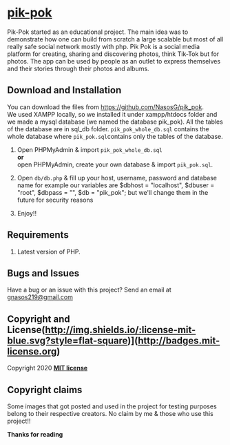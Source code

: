# [pik-pok](https://pik-pok.gr)

Pik-Pok started as an educational project. The main idea was to demonstrate how one can build from scratch a large scalable but most of all really safe social network mostly with php. Pik Pok is a social media platform for creating, sharing and discovering photos, think Tik-Tok but for photos. The app can be used by people as an outlet to express themselves and their stories through their photos and albums.

## Download and Installation

You can download the files from https://github.com/NasosG/pik_pok. 
<br>We used XAMPP locally, so we installed it under xampp/htdocs folder and we made a mysql database (we named the database pik_pok).
All the tables of the database are in sql_db folder. `pik_pok_whole_db.sql` contains the whole database where `pik_pok.sql`contains only the tables of the database.

1. Open PHPMyAdmin & import `pik_pok_whole_db.sql` 
<br><b>or</b>
<br>open PHPMyAdmin, create your own database & import `pik_pok.sql`. 

2. Open `db/db.php` & fill up your host, username, password and database name 
for example our variables are $dbhost = "localhost", $dbuser = "root", $dbpass = "", $db = "pik_pok"; but we'll change them in the future for security reasons
3. Enjoy!!

## Requirements

1. Latest version of PHP.

## Bugs and Issues

Have a bug or an issue with this project? Send an email at gnasos219@gmail.com


## Copyright and License(http://img.shields.io/:license-mit-blue.svg?style=flat-square)](http://badges.mit-license.org)

Copyright 2020 **[MIT license](http://opensource.org/licenses/mit-license.php)**


## Copyright claims
Some images that got posted and used in the project for testing purposes belong to their respective creators. No claim by me & those who use this project!!

**Thanks for reading**




